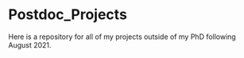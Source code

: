 # Postdoc_Projects
Here is a repository for all of my projects outside of my PhD following August 2021.
